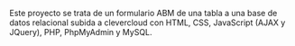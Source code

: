 Este proyecto se trata de un formulario ABM de una tabla a una base de datos relacional subida a clevercloud con HTML, CSS, JavaScript (AJAX y JQuery), PHP, PhpMyAdmin y MySQL.